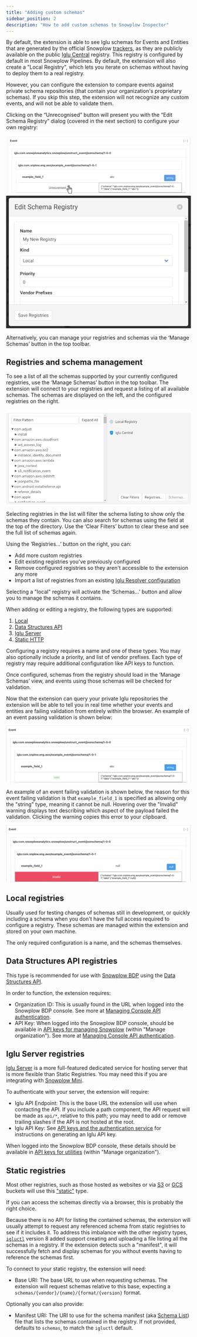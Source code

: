 ```yaml
---
title: "Adding custom schemas"
sidebar_position: 2
description: "How to add custom schemas to Snowplow Inspector"
---
```


By default, the extension is able to see Iglu schemas for Events and Entities that are generated by the official Snowplow [trackers](/docs/collecting-data/collecting-from-own-applications/index.md), as they are publicly available on the public [Iglu Central](/docs/pipeline-components-and-applications/iglu/iglu-repositories/iglu-central/index.md) registry.
This registry is configured by default in most Snowplow Pipelines.
By default, the extension will also create a "Local Registry", which lets you iterate on schemas without having to deploy them to a real registry.

However, you can configure the extension to compare events against private schema repositories (that contain your organization's proprietary schemas).
If you skip this step, the extension will not recognize any custom events, and will not be able to validate them.

Clicking on the “Unrecognised” button will present you with the “Edit Schema Registry” dialog (covered in the next section) to configure your own registry:

![A Self Describing Event called 'example_event' is displayed in the Snowplow Inspector extension. It contains a property 'example_field_1' with the value 'abc'. The extension says the event's schema is Unrecognized. A cursor graphic is overlaid to indicate this label can be clicked.](../images/unrecognized-event.png)
![An image of the form used for configuring a custom Iglu Registry in the Snowplow Inspector extension.](../images/edit-registry.png)

Alternatively, you can manage your registries and schemas via the ‘Manage Schemas’ button in the top toolbar.

## Registries and schema management
To see a list of all the schemas supported by your currently configured registries, use the ‘Manage Schemas’ button in the top toolbar.
The extension will connect to your registries and request a listing of all available schemas.
The schemas are displayed on the left, and the configured registries on the right.

![The Snowplow Inspector extension's Manage Schemas view is shown. Two Iglu registries are listed on the right with buttons for management. The main display has a searchable directory of schemas, grouped by vendor, name, format, and version.](../images/manage-schemas.png)

Selecting registries in the list will filter the schema listing to show only the schemas they contain.
You can also search for schemas using the field at the top of the directory.
Use the ‘Clear Filters’ button to clear these and see the full list of schemas again.

Using the ‘Registries...’ button on the right, you can:

- Add more custom registries
- Edit existing registries you've previously configured
- Remove configured registries so they aren't accessible to the extension any more
- Import a list of registries from an existing [Iglu Resolver configuration](/docs/pipeline-components-and-applications/iglu/iglu-resolver/index.md)

Selecting a "local" registry will activate the ‘Schemas...’ button and allow you to manage the schemas it contains.

When adding or editing a registry, the following types are supported:
1. [Local](#local-registries)
2. [Data Structures API](#data-structures-api-registries)
3. [Iglu Server](#iglu-server-registries)
4. [Static HTTP](#static-registries)

Configuring a registry requires a name and one of these types.
You may also optionally include a priority, and list of vendor prefixes.
Each type of registry may require additional configuration like API keys to function.

Once configured, schemas from the registry should load in the ‘Manage Schemas’ view, and events using those schemas will be checked for validation.

Now that the extension can query your private Iglu repositories the extension will be able to tell you in real time whether your events and entities are failing validation from entirely within the browser.
An example of an event passing validation is shown below:

![A Self Describing Event called 'example_event' is displayed in the Snowplow Inspector extension. It contains a property 'example_field_1' with the value 'abc'. The extension says the event is Valid against its schema, signalled by green text.](../images/event-passing-validation.png)

An example of an event failing validation is shown below, the reason for this event failing validation is that `example_field_1` is specified as allowing only the "string" type, meaning it cannot be null.
Hovering over the "Invalid" warning displays text describing which aspect of the payload failed the validation.
Clicking the warning copies this error to your clipboard.

![A Self Describing Event called 'example_event' is displayed in the Snowplow Inspector extension. It contains a property 'example_field_1' with a null value. The extension says the event is Invalid against its schema, signalled by a bright red background.](../images/event-validation-failed.png)

## Local registries
Usually used for testing changes of schemas still in development, or quickly including a schema when you don't have the full access required to configure a registry.
These schemas are managed within the extension and stored on your own machine.

The only required configuration is a name, and the schemas themselves.

## Data Structures API registries
This type is recommended for use with [Snowplow BDP](/docs/getting-started-on-snowplow-bdp-enterprise/index.md) using the [Data Structures API](/docs/understanding-tracking-design/managing-your-data-structures/api/index.md).

In order to function, the extension requires:

- Organization ID: This is usually found in the URL when logged into the Snowplow BDP console. See more at [Managing Console API authentication](/docs/using-the-snowplow-console/managing-console-api-authentication/index.md#credentials-ui-v2).
- API Key: When logged into the Snowplow BDP console, should be available in [API keys for managing Snowplow](https://console.snowplowanalytics.com/credentials) (within "Manage organization"). See more at [Managing Console API authentication](/docs/using-the-snowplow-console/managing-console-api-authentication/index.md#credentials-ui-v2).

## Iglu Server registries
[Iglu Server](/docs/pipeline-components-and-applications/iglu/iglu-repositories/iglu-server/index.md) is a more full-featured dedicated service for hosting server that is more flexible than Static Registries.
You may need this if you are integrating with [Snowplow Mini](/docs/pipeline-components-and-applications/snowplow-mini/index.md).

To authenticate with your server, the extension will require:
- Iglu API Endpoint: This is the base URL the extension will use when contacting the API. If you include a path component, the API request will be made as `api/*`, relative to this path; you may need to add or remove trailing slashes if the API is not hosted at the root.
- Iglu API Key: See [API keys and the authentication service](/docs/pipeline-components-and-applications/iglu/iglu-repositories/iglu-server/index.md#5-api-keys-and-the-authentication-service-apiauth) for instructions on generating an Iglu API key.

When logged into the Snowplow BDP console, these details should be available in [API keys for utilities](https://console.snowplowanalytics.com/iglu-keys) (within "Manage organization").

## Static registries
Most other registries, such as those hosted as websites or via [S3](https://aws.amazon.com/s3/) or [GCS](https://cloud.google.com/products/storage/) buckets will use this  ["static"](/docs/pipeline-components-and-applications/iglu/iglu-repositories/static-repo/index.md) type.

If you can access the schemas directly via a browser, this is probably the right choice.

Because there is no API for listing the contained schemas, the extension will usually attempt to request any referenced schema from static registries to see if it includes it.
To address this imbalance with the other registry types, [`igluctl`](/docs/pipeline-components-and-applications/iglu/igluctl-2/index.md) version 8 added support creating and uploading a file listing all the schemas in a registry.
If the extension detects such a "manifest", it will successfully fetch and display schemas for you without events having to reference the schemas first.

To connect to your static registry, the extension will need:
- Base URI: The base URL to use when requesting schemas. The extension will request schemas relative to this base, expecting a `schemas/{vendor}/{name}/{format/{version}` format.

Optionally you can also provide:
- Manifest URI: The URI to use for the schema manifest (aka [Schema List](https://discourse.snowplow.io/t/igluctl-0-8-0-released/5551#2-uploads-schema-lists-by-default-2)) file that lists the schemas contained in the registry. If not provided, defaults to `schemas`, to match the `igluctl` default.
